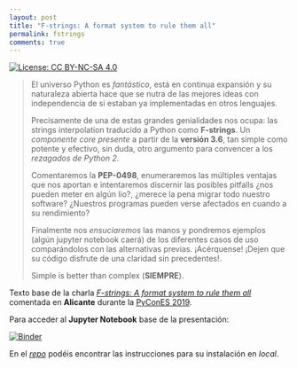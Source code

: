 ```yaml
---
layout: post
title: "F-strings: A format system to rule them all"
permalink: fstrings
comments: true
---
```


[![License: CC BY-NC-SA 4.0](https://img.shields.io/badge/License-CC%20BY--NC--SA%204.0-lightgrey.svg)](https://creativecommons.org/licenses/by-nc-sa/4.0/)

> El universo Python es *fantástico*, está en continua expansión y su naturaleza abierta hace que se nutra de las mejores ideas con independencia de si estaban ya implementadas en otros lenguajes.
> 
> Precisamente de una de estas grandes genialidades nos ocupa: las strings interpolation traducido a Python como **F-strings**. Un *componente core presente* a partir de la **versión 3.6**, tan simple como potente y efectivo, sin duda, otro argumento para convencer a los *rezagados de Python 2*.
> 
> Comentaremos la **PEP-0498**, enumeraremos las múltiples ventajas que nos aportan e intentaremos discernir las posibles pitfalls ¿nos pueden meter en algún lio?, ¿merece la pena migrar todo nuestro software? ¿Nuestros programas pueden verse afectados en cuando a su rendimiento?
>
> Finalmente nos *ensuciaremos* las manos y pondremos ejemplos (algún jupyter notebook caerá) de los diferentes casos de uso comparándolos con las alternativas previas. ¡Acérquense! ¡Dejen que su código disfrute de una claridad sin precedentes!. 
> 
> Simple is better than complex (**SIEMPRE**). 


Texto base de la charla [*F-strings: A format system to rule them all*][dvs-agenda] comentada en **Alicante** durante la [PyConES 2019][pycones2019-home].

Para acceder al **Jupyter Notebook** base de la presentación:

[![Binder](https://mybinder.org/badge_logo.svg)](https://mybinder.org/v2/gh/klashxx/fstrings-binder/master?filepath=fstrings.ipynb)

En el [*repo*][repo] podéis encontrar las instrucciones para su instalación en *local*.

[pycones2019-home]: https://2019.es.pycon.org "PyConES 2019 - Alicante"
[dvs-agenda]: https://sched.co/VdMR "F-strings: A format system to rule them all - PyConES 2019"
[dvs-slides]: https://mybinder.org/v2/gh/klashxx/fstrings-binder/master?filepath=fstrings.ipynb "F-strings: A format system to rule them all - Slides"
[repo]: https://github.com/klashxx/fstrings-pycones2019 "F-strings: A format system to rule them all - Repo Master"
